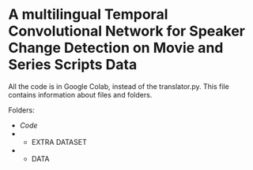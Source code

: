 # A multilingual Temporal Convolutional Network for Speaker Change Detection on Movie and Series Scripts Data

All the code is in Google Colab, instead of the translator.py. This file contains information about files and folders.

Folders:
- _Code_
- - EXTRA DATASET
- - DATA
